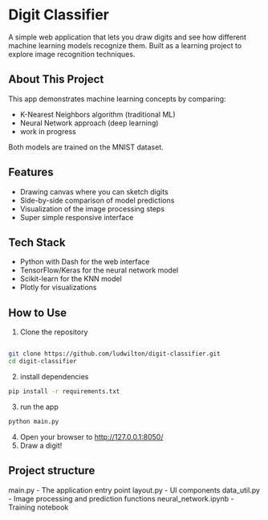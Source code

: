 # Digit Classifier

A simple web application that lets you draw digits and see how different machine learning models recognize them. Built as a learning project to explore image recognition techniques.

## About This Project

This app demonstrates machine learning concepts by comparing:
- K-Nearest Neighbors algorithm (traditional ML)
- Neural Network approach (deep learning)
- work in progress

Both models are trained on the MNIST dataset.

## Features

- Drawing canvas where you can sketch digits
- Side-by-side comparison of model predictions
- Visualization of the image processing steps
- Super simple responsive interface

## Tech Stack

- Python with Dash for the web interface
- TensorFlow/Keras for the neural network model
- Scikit-learn for the KNN model
- Plotly for visualizations

## How to Use
1. Clone the repository
```bash

git clone https://github.com/ludwilton/digit-classifier.git
cd digit-classifier
```
2. install dependencies
```bash
pip install -r requirements.txt
```
3. run the app
```bash
python main.py
```
4. Open your browser to http://127.0.0.1:8050/
5. Draw a digit!

## Project structure

main.py - The application entry point
layout.py - UI components
data_util.py - Image processing and prediction functions
neural_network.ipynb - Training notebook